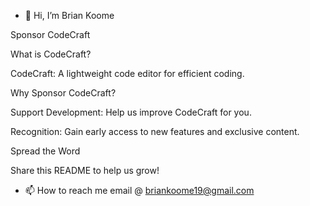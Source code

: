 - 👋 Hi, I’m Brian Koome
  
Sponsor CodeCraft

What is CodeCraft?

CodeCraft: A lightweight code editor for efficient coding.

Why Sponsor CodeCraft?

Support Development: Help us improve CodeCraft for you.

Recognition: Gain early access to new features and exclusive content.

Spread the Word

Share this README to help us grow!
- 📫 How to reach me email @ briankoome19@gmail.com
